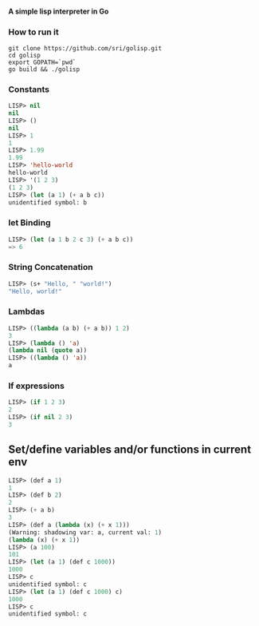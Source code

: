 #### A simple lisp interpreter in Go

### How to run it

```
git clone https://github.com/sri/golisp.git
cd golisp
export GOPATH=`pwd`
go build && ./golisp
```

### Constants

```lisp
LISP> nil
nil
LISP> ()
nil
LISP> 1
1
LISP> 1.99
1.99
LISP> 'hello-world
hello-world
LISP> '(1 2 3)
(1 2 3)
LISP> (let (a 1) (+ a b c))
unidentified symbol: b
```

### let Binding

```lisp
LISP> (let (a 1 b 2 c 3) (+ a b c))
=> 6
```

### String Concatenation

```lisp
LISP> (s+ "Hello, " "world!")
"Hello, world!"
```

### Lambdas

```lisp
LISP> ((lambda (a b) (+ a b)) 1 2)
3
LISP> (lambda () 'a)
(lambda nil (quote a))
LISP> ((lambda () 'a))
a
```

### If expressions

```lisp
LISP> (if 1 2 3)
2
LISP> (if nil 2 3)
3
```

## Set/define variables and/or functions in current env

```lisp
LISP> (def a 1)
1
LISP> (def b 2)
2
LISP> (+ a b)
3
LISP> (def a (lambda (x) (+ x 1)))
(Warning: shadowing var: a, current val: 1)
(lambda (x) (+ x 1))
LISP> (a 100)
101
LISP> (let (a 1) (def c 1000))
1000
LISP> c
unidentified symbol: c
LISP> (let (a 1) (def c 1000) c)
1000
LISP> c
unidentified symbol: c
```